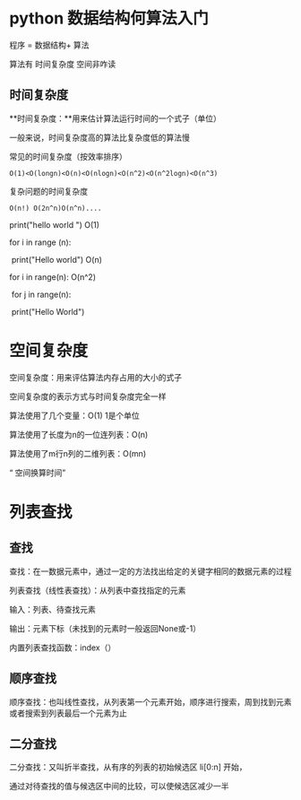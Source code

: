 # python 数据结构何算法入门

程序 = 数据结构+ 算法

算法有 时间复杂度  空间非咋读

## 时间复杂度



**时间复杂度：**用来估计算法运行时间的一个式子（单位）

一般来说，时间复杂度高的算法比复杂度低的算法慢

常见的时间复杂度（按效率排序）

 	O(1)<O(longn)<O(n)<O(nlogn)<O(n^2)<O(n^2logn)<O(n^3)

复杂问题的时间复杂度

 	O(n!) O(2n^n)O(n^n)....

print("hello world ")                 O(1)



for i in range (n):

​	print("Hello world")             O(n)



for i in range(n):                          O(n^2)

​	for j in range(n):

​		print("Hello World")





# 空间复杂度



空间复杂度：用来评估算法内存占用的大小的式子

空间复杂度的表示方式与时间复杂度完全一样

  算法使用了几个变量：O(1) 1是个单位

  算法使用了长度为n的一位连列表：O(n)

  算法使用了m行n列的二维列表：O(mn)

“ 空间换算时间”







# 列表查找

## 查找

查找：在一数据元素中，通过一定的方法找出给定的关键字相同的数据元素的过程

列表查找（线性表查找）：从列表中查找指定的元素

输入：列表、待查找元素

输出：元素下标（未找到的元素时一般返回None或-1）

内置列表查找函数：index（）

## 顺序查找

顺序查找：也叫线性查找，从列表第一个元素开始，顺序进行搜索，周到找到元素或者搜索到列表最后一个元素为止

## 二分查找

二分查找：又叫折半查找，从有序的列表的初始候选区 li[0:n] 开始，

通过对待查找的值与候选区中间的比较，可以使候选区减少一半
